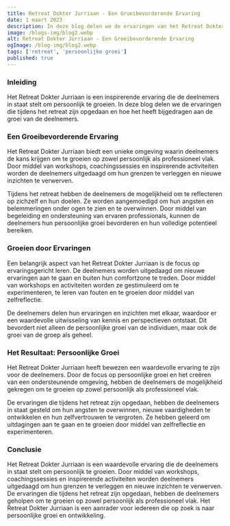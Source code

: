 ```yaml
---
title: Retreat Dokter Jurriaan - Een Groeibevorderende Ervaring
date: 1 maart 2023
description: In deze blog delen we de ervaringen van het Retreat Dokter Jurriaan en hoe het heeft bijgedragen aan persoonlijke groei.
image: /blogs-img/blog2.webp
alt: Retreat Dokter Jurriaan - Een Groeibevorderende Ervaring
ogImage: /blog-img/blog2.webp
tags: ['retreat', 'persoonlijke groei']
published: true
---
```


### Inleiding

Het Retreat Dokter Jurriaan is een inspirerende ervaring die de deelnemers in staat stelt om persoonlijk te groeien. In deze blog delen we de ervaringen die tijdens het retreat zijn opgedaan en hoe het heeft bijgedragen aan de groei van de deelnemers.

### Een Groeibevorderende Ervaring

Het Retreat Dokter Jurriaan biedt een unieke omgeving waarin deelnemers de kans krijgen om te groeien op zowel persoonlijk als professioneel vlak. Door middel van workshops, coachingssessies en inspirerende activiteiten worden de deelnemers uitgedaagd om hun grenzen te verleggen en nieuwe inzichten te verwerven.

Tijdens het retreat hebben de deelnemers de mogelijkheid om te reflecteren op zichzelf en hun doelen. Ze worden aangemoedigd om hun angsten en belemmeringen onder ogen te zien en te overwinnen. Door middel van begeleiding en ondersteuning van ervaren professionals, kunnen de deelnemers hun persoonlijke groei bevorderen en hun volledige potentieel bereiken.

### Groeien door Ervaringen

Een belangrijk aspect van het Retreat Dokter Jurriaan is de focus op ervaringsgericht leren. De deelnemers worden uitgedaagd om nieuwe ervaringen aan te gaan en buiten hun comfortzone te treden. Door middel van workshops en activiteiten worden ze gestimuleerd om te experimenteren, te leren van fouten en te groeien door middel van zelfreflectie.

De deelnemers delen hun ervaringen en inzichten met elkaar, waardoor er een waardevolle uitwisseling van kennis en perspectieven ontstaat. Dit bevordert niet alleen de persoonlijke groei van de individuen, maar ook de groei van de groep als geheel.

### Het Resultaat: Persoonlijke Groei

Het Retreat Dokter Jurriaan heeft bewezen een waardevolle ervaring te zijn voor de deelnemers. Door de focus op persoonlijke groei en het creëren van een ondersteunende omgeving, hebben de deelnemers de mogelijkheid gekregen om te groeien op zowel persoonlijk als professioneel vlak.

De ervaringen die tijdens het retreat zijn opgedaan, hebben de deelnemers in staat gesteld om hun angsten te overwinnen, nieuwe vaardigheden te ontwikkelen en hun zelfvertrouwen te vergroten. Ze hebben geleerd om uitdagingen aan te gaan en te groeien door middel van zelfreflectie en experimenteren.

### Conclusie

Het Retreat Dokter Jurriaan is een waardevolle ervaring die de deelnemers in staat stelt om persoonlijk te groeien. Door middel van workshops, coachingssessies en inspirerende activiteiten worden deelnemers uitgedaagd om hun grenzen te verleggen en nieuwe inzichten te verwerven. De ervaringen die tijdens het retreat zijn opgedaan, hebben de deelnemers geholpen om te groeien op zowel persoonlijk als professioneel vlak. Het Retreat Dokter Jurriaan is een aanrader voor iedereen die op zoek is naar persoonlijke groei en ontwikkeling.
